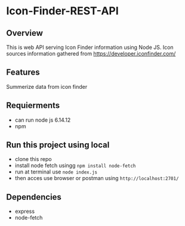 # Icon-Finder-REST-API
## Overview
This is web API serving Icon Finder information using Node JS. Icon sources information gathered from https://developer.iconfinder.com/
## Features
Summerize data from icon finder
## Requierments
- can run node js 6.14.12
- npm

## Run this project using local
- clone this repo
- install node fetch usingg ```npm install node-fetch```
- run at terminal use ```node index.js```
- then acces use browser or postman using ```http://localhost:2701/```

## Dependencies
- express
- node-fetch
